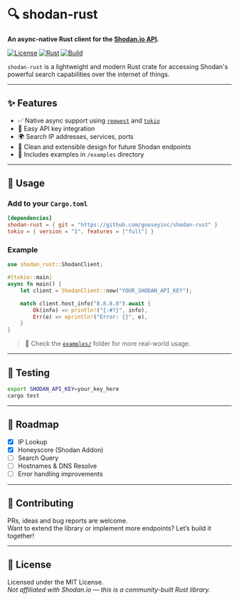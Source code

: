 # 🔍 shodan-rust

**An async-native Rust client for the [Shodan.io API](https://developer.shodan.io/).**

[![License](https://img.shields.io/badge/license-MIT-blue.svg)](LICENSE)
[![Rust](https://img.shields.io/badge/Rust-Async-orange)](https://www.rust-lang.org/)
[![Build](https://img.shields.io/github/actions/workflow/status/YOUR_USERNAME/shodan-rust/ci.yml?branch=main)](https://github.com/YOUR_USERNAME/shodan-rust/actions)

`shodan-rust` is a lightweight and modern Rust crate for accessing Shodan's powerful search capabilities over the internet of things.

---

## ✨ Features

- ✅ Native async support using [`reqwest`](https://crates.io/crates/reqwest) and [`tokio`](https://tokio.rs/)
- 🔐 Easy API key integration
- 🌍 Search IP addresses, services, ports
- 🧠 Clean and extensible design for future Shodan endpoints
- 📁 Includes examples in `/examples` directory

---

## 🚀 Usage

### Add to your `Cargo.toml`

```toml
[dependencies]
shodan-rust = { git = "https://github.com/gooseyinc/shodan-rust" }
tokio = { version = "1", features = ["full"] }
```

### Example

```rust
use shodan_rust::ShodanClient;

#[tokio::main]
async fn main() {
    let client = ShodanClient::new("YOUR_SHODAN_API_KEY");

    match client.host_info("8.8.8.8").await {
        Ok(info) => println!("{:#?}", info),
        Err(e) => eprintln!("Error: {}", e),
    }
}
```

> 📎 Check the [`examples/`](examples) folder for more real-world usage.

---

## 🧪 Testing

```bash
export SHODAN_API_KEY=your_key_here
cargo test
```

---

## 📌 Roadmap

- [x] IP Lookup
- [x] Honeyscore (Shodan Addon)
- [ ] Search Query
- [ ] Hostnames & DNS Resolve
- [ ] Error handling improvements

---

## 🤝 Contributing

PRs, ideas and bug reports are welcome.  
Want to extend the library or implement more endpoints? Let’s build it together!

---

## 📄 License

Licensed under the MIT License.  
_Not affiliated with Shodan.io — this is a community-built Rust library._

